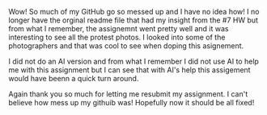Wow! So much of my GitHub go so messed up and I have no idea how! I no longer have the orginal readme file that had my insight from the #7 HW but from what I remember, the assignemnt went pretty well and it was interesting to see all the protest photos. I looked into some of the photographers and that was cool to see when doping this asignement. 

I did not do an AI version and from what I remember I did not use AI to help me with this assignment but I can see that with AI's help this assigement would have beenn a quick turn around.

Again thank you so much for letting me resubmit my assignment. I can't believe how mess up my githuib was! Hopefully now it should be all fixed!